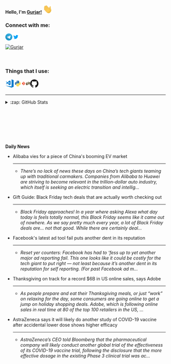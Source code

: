 #### Hello, I'm [Gurjar!](https://GurjarKing.github.io) <img src="https://raw.githubusercontent.com/ABSphreak/ABSphreak/master/gifs/Hi.gif" width="30px"></h2>


### Connect with me:

[<img align="left" alt="Gurjar | Telegram" width="22px" src="https://raw.githubusercontent.com/github/explore/80688e429a7d4ef2fca1e82350fe8e3517d3494d/topics/telegram/telegram.png" />][Telegram]
[<img align="left" alt="Gurjar | Twitter" width="22px" src="https://raw.githubusercontent.com/github/explore/80688e429a7d4ef2fca1e82350fe8e3517d3494d/topics/twitter/twitter.png" />][Twitter]
<br >
<br >
<a href="https://github.com/GurjarKing"><img src="https://komarev.com/ghpvc/?username=GurjarKing" alt="Gurjar" /></a> <br />
<br />
<br />
<!-- <br >

![](https://visitor-badge.glitch.me/badge?page_id=GurjarKing)

<br /> -->

### Things that I use:

[<img align="left" alt="Visual Studio Code" width="26px" src="https://raw.githubusercontent.com/github/explore/80688e429a7d4ef2fca1e82350fe8e3517d3494d/topics/visual-studio-code/visual-studio-code.png" />][VSCode]
[<img align="left" alt="Python" width="26px" src="https://raw.githubusercontent.com/github/explore/80688e429a7d4ef2fca1e82350fe8e3517d3494d/topics/python/python.png" />][Python]
[<img align="left" alt="Git" width="26px" src="https://raw.githubusercontent.com/github/explore/80688e429a7d4ef2fca1e82350fe8e3517d3494d/topics/git/git.png" />][Git]
[<img align="left" alt="GitHub" width="26px" src="https://raw.githubusercontent.com/github/explore/78df643247d429f6cc873026c0622819ad797942/topics/github/github.png" />][Github]

<br />
<br />

---
<details>
  <summary>:zap: GitHub Stats</summary>

<img align="left" alt="Gurjar's Github Stats" src="https://github-readme-stats.vercel.app/api?username=GurjarKing&show_icons=true&hide_border=true&count_private=true&include_all_commit=true&theme=algolia" />

</details>

<!-- ### 🔔 My latest tweet
<a href="https://twitter.com/Gurjar_King43" target="_blank">
	<img src="https://github.com/GurjarKing/GurjarKing/raw/master/tweet.png" width="70%" align="center" alt="Click to view on Twitter" title="My latest tweet, as an image"/>
</a> -->
<br>

<pre>

</pre>

<!-- **Quote of the hour:**

{qoth}

~ {qoth_author}
<pre>

</pre> -->
<br>
<pre>


</pre>
<strong>Daily News</strong>
  
  - Alibaba vies for a piece of China's booming EV market
     <hr/>
     
      - *There’s no lack of news these days on China’s tech giants teaming up with traditional carmakers. Companies from Alibaba to Huawei are striving to become relevant in the trillion-dollar auto industry, which itself is seeking an electric transition and intellig…*
     
  - Gift Guide: Black Friday tech deals that are actually worth checking out
      <hr/>
      
      - *Black Friday approaches! In a year where asking Alexa what day today is feels totally normal, this Black Friday seems like it came out of nowhere. As we say pretty much every year, a lot of Black Friday deals are… not that good. While there are certainly deal…*
      
  - Facebook's latest ad tool fail puts another dent in its reputation
      <hr/>
      
      - *Reset yer counters: Facebook has had to ‘fess up to yet another major ad reporting fail. This one looks like it could be costly for the tech giant to put right — not least because it’s another dent in its reputation for self reporting. (For past Facebook ad m…*
      
  - Thanksgiving on track for a record $6B in US online sales, says Adobe
      <hr/>
      
      - *As people prepare and eat their Thanksgiving meals, or just “work” on relaxing for the day, some consumers are going online to get a jump on holiday shopping deals. Adobe, which is following online sales in real time at 80 of the top 100 retailers in the US, …*
       
  - AstraZeneca says it will likely do another study of COVID-19 vaccine after accidental lower dose shows higher efficacy
      <hr/>
       
       - *AstraZeneca’s CEO told Bloomberg that the pharmaceutical company will likely conduct another global trial of the effectiveness of its COVID-19 vaccine trial, following the disclosure that the more effective dosage in the existing Phase 3 clinical trial was ac…*
      

<br />

[VSCode]: https://code.visualstudio.com/
[Python]: https://www.python.org/
[Git]: https://git-scm.com/
[Github]: https://github.com/
[Telegram]: https://t.me/Gurjar_King/
[Twitter]: https://twitter.com/Gurjar_King43/
